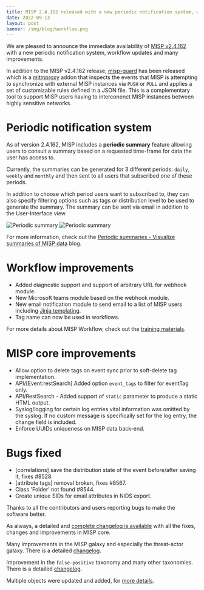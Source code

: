 ```yaml
---
title: MISP 2.4.162 released with a new periodic notification system, workflow updates and many improvements
date: 2022-09-13
layout: post
banner: /img/blog/workflow.png 
---
```


We are pleased to announce the immediate availability of [MISP v2.4.162](https://github.com/MISP/MISP/releases/tag/v2.4.162) with a new periodic notification system, workflow updates
and many improvements. 

In addition to the MISP v2.4.162 release, [misp-guard](https://github.com/MISP/misp-guard) has been released which is a [mitmproxy](https://mitmproxy.org/) addon that inspects the events that MISP is attempting to synchronize with external MISP instances via `PUSH` or `PULL` and applies a set of customizable rules defined in a JSON file. This is a complementary tool to support MISP users having to interconenct MISP instances between highly sensitive networks.

# Periodic notification system

As of version 2.4.162, MISP includes a **periodic summary** feature allowing users to consult a summary based on a requested time-frame for data the user has access to.

Currently, the summaries can be generated for 3 different periods: `daily`, `weekly` and `monthly` and then sent to all users that subscribed one of these periods.

In addition to choose which period users want to subscribed to, they can also specify filtering options such as tags or distribution level to be used to generate the summary.
The summary can be sent via email in addition to the User-Interface view.

![Periodic summary](/img/blog/periodic-summary/periodic-summary-2.png)
![Periodic summary](/img/blog/periodic-summary/periodic-summary-3.png)

For more information, check out the [Periodic summaries - Visualize summaries of MISP data](/2022/09/12/2022-09-12_periodic_notifications.html/) blog.

# Workflow improvements

- Added diagnostic support and support of arbitrary URL for webhook module.
- New Microsoft teams module based on the webhook module. 
- New email notification module to send email to a list of MISP users including [Jinja templating](https://jinja.palletsprojects.com/en/3.1.x/).
- Tag name can now be used in workflows.

For more details about MISP Workflow, check out the [training materials](https://www.misp-project.org/misp-training/a.12-misp-workflows.pdf).

# MISP core improvements

- Allow option to delete tags on event sync prior to soft-delete tag implementation.
- API/[Event:restSearch] Added option `event_tags` to filter for eventTag only. 
- API/RestSearch - Added support of `static` parameter to produce a static HTML output.
- Syslog/logging  for certain log entries vital information was omitted by the syslog. If no custom message is specifically set for the log entry, the change field is included.
- Enforce UUIDs uniqueness on MISP data back-end.

# Bugs fixed

- [correlations] save the distribution state of the event before/after saving it, fixes #8528.
- [attribute tags] removal broken, fixes #8567. 
- Class 'Folder' not found #8544. 
- Create unique SIDs for email attributes in NIDS export.

Thanks to all the contributors and users reporting bugs to make the software better.

As always, a detailed and [complete changelog is available](https://www.misp-project.org/Changelog.txt) with all the fixes, changes and improvements in MISP core. 

Many improvements in the MISP galaxy and especially the threat-actor galaxy. There is a detailed [changelog](https://www.misp-project.org/Changelog-misp-galaxy.txt).

Improvement in the `false-positive` taxonomy and many other taxonomies. There is a detailed [changelog](https://www.misp-project.org/Changelog-misp-taxonomies.txt).

Multiple objects were updated and added, for [more details](https://www.misp-project.org/Changelog-misp-objects.txt).



